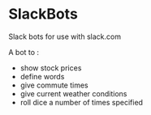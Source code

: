 # SlackBots
Slack bots for use with slack.com

A bot to :
- show stock prices
- define words
- give commute times
- give current weather conditions
- roll dice a number of times specified